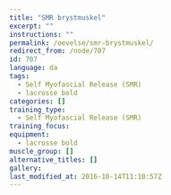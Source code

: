 ```yaml
---
title: "SMR brystmuskel"
excerpt: ""
instructions: ""
permalink: /oevelse/smr-brystmuskel/
redirect_from: /node/707
id: 707
language: da
tags:
  - Self Myofascial Release (SMR)
  - lacrosse bold
categories: []
training_type: 
  - Self Myofascial Release (SMR)
training_focus: 
equipment:
  - lacrosse bold
muscle_group: []
alternative_titles: []
gallery:
last_modified_at: 2016-10-14T11:10:57Z
---
```

